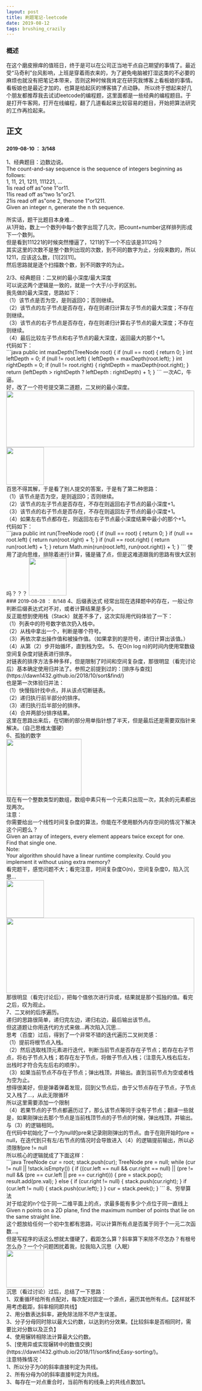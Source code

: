 ```yaml
---
layout: post
title: 刷题笔记-leetcode 
date: 2019-08-12
tags: brushing_crazily
---
```

### 概述
在这个磨皮擦痒的值班日，终于是可以在公司正当地干点自己期望的事情了。最近受“马奇利”台风影响，上班是穿着雨衣来的，为了避免电脑被打湿这类的不必要的麻烦也就没有把笔记本带来，否则这种时候我肯定在研究我博客上看板娘的事情。看板娘也是最近才加的，也算是给起灰的博客搞了点动静。
所以终于想起来好几个朋友都推荐我去试试leetcode的编程题，这里面都是一些经典的编程题目。于是打开牛客网，打开在线编程，翻了几道看起来比较容易的题目，开始把算法研究的工作再捡起来。
## 正文
### <font size="2">2019-08-10 ： 3/148</font>
<p>
1、经典题目：边数边说。<br>
The count-and-say sequence is the sequence of integers beginning as follows:<br>
1, 11, 21, 1211, 111221, ...<br>
1is read off as"one 1"or11.<br>
11is read off as"two 1s"or21.<br>
21is read off as"one 2, thenone 1"or1211.<br>
Given an integer n, generate the n th sequence.<br>
</p>
<p>
所实话，题干比题目本身难...<br>
从1开始，数上一个数列中每个数字出现了几次，把count+number这样排列形成下一个数列。<br>
但是看到111221的时候突然懵逼了，1211的下一个不应该是3112吗？<br>
其实这里的次数不是整个数列出现的次数，到不同的数字为止，分段来数的，所以1211，应该这么数，[1][2][11]。<br>
然后思路就是逐个扫描数个数，到不同数字的为止。<br>
</p>
2/3、经典题目：二叉树的最小深度/最大深度<br>
可以说这两个逻辑是一致的，就是一个大于/小于的区别。<br>
我先做的最大深度，思路如下：<br>
（1）该节点是否为空，是则返回0；否则继续。<br>
（2）该节点的左子节点是否存在，存在则递归计算左子节点的最大深度；不存在则继续。<br>
（3）该节点的右子节点是否存在，存在则递归计算右子节点的最大深度；不存在则继续。<br>
（4）最后比较左子节点和右子节点的最大深度，返回最大的那个+1。<br>
代码如下：<br>
```java
public int maxDepth(TreeNode root) {
	if (null == root) {
		return 0;
	}
	int leftDepth = 0;
	if (null != root.left) {
		leftDepth = maxDepth(root.left);
	}
	int rightDepth = 0;
	if (null != root.right) {
		rightDepth = maxDepth(root.right);
	}
	return (leftDepth > rightDepth ? leftDepth : rightDepth) + 1;
}
```
一次AC，牛逼。<br>
好，改了一个符号提交第二道题，二叉树的最小深度。<br>
<img src='https://dawn1432.github.io\images\刷题笔记-leet_code\不通过.png' align='margin-left' style=' width:500px;height:150px;margin:0;'/><br>
<img src='https://dawn1432.github.io\images\刷题笔记-leet_code\what.jpg' align='margin-left' style=' width:100px;height:100px;margin:0;'/><br>
百思不得其解，于是看了别人提交的答案，于是有了第二种思路：<br>
（1）该节点是否为空，是则返回0；否则继续。<br>
（2）该节点的左子节点是否存在，不存在则返回右子节点的最小深度+1。<br>
（3）该节点的右子节点是否存在，不存在则返回左子节点的最小深度+1。<br>
（4）如果左右节点都存在，则返回左右子节点最小深度结果中最小的那个+1。<br>
代码如下：<br>
```java
public int run(TreeNode root) {
	if (null == root) {
		return 0;
	}
	if (null == root.left) {
		return run(root.right) + 1;
	}
	if (null == root.right) {
		return run(root.left) + 1;
	}
	return Math.min(run(root.left), run(root.right)) + 1;
}
```
使用了逆向思维，排除着进行计算，骚是骚了点，但是这难道跟我的思路有很大区别吗？？？
<img src='https://dawn1432.github.io\images\刷题笔记-leet_code\有什么区别.png' align='margin-left' style=' width:100px;height:100px;margin:0;'/><br>
### <font size="2">2019-08-28 ： 8/148</font>
4、后缀表达式
经常出现在选择题中的存在，一般让你判断后缀表达式对不对，或者计算结果是多少。<br>
反正能想到使用栈（Stack）就差不多了，这次实际用代码体验了一下：<br>
（1）列表中的符号数字依次扔入栈中。<br>
（2）从栈中拿出一个，判断是哪个符号。<br>
（3）再依次拿出操作值和被操作值。（如果拿到的是符号，递归计算出该值。）<br>
（4）从第（2）步开始循环，直到栈为空。
5、在O(n log n)的时间内使用常数级空间复杂度对链表进行排序。<br>
对链表的排序方法多种多样，但是限制了时间和空间复杂度，那很明显（看完讨论后）基本确定使用归并法了。参照之前提到过的：[排序与查找](https://dawn1432.github.io/2018/10/sort&find/)<br>
也是第一次体验归并法：<br>
（1）快慢指针找中点，并从该点切断链表。<br>
（2）递归执行前半部分的排序。<br>
（3）递归执行后半部分的排序。<br>
（4）合并两部分排序结果。<br>
这里在思路出来后，在切断的部分用单指针想了半天，但是最后还是需要双指针来解决。（自己思维太僵硬）<br>
6、孤独的数字<br>
<img src='https://dawn1432.github.io\images\刷题笔记-leet_code\展博念诗.png' align='margin-left' style=' width:200px;height:150px;margin:0;'/><br>
现在有一个整数类型的数组，数组中素只有一个元素只出现一次，其余的元素都出现两次。<br>
注意：<br>
你需要给出一个线性时间复杂度的算法，你能在不使用额外内存空间的情况下解决这个问题么？<br>
Given an array of integers, every element appears twice except for one. Find that single one.<br>
Note: <br>
Your algorithm should have a linear runtime complexity. Could you implement it without using extra memory?<br>
看完题干，感觉问题不大；看完注意，时间复杂度O(n)，空间复杂度0，陷入沉思...<br>
<img src='https://dawn1432.github.io\images\刷题笔记-leet_code\思考.gif' align='margin-left' style=' width:100px;height:100px;margin:0;'/><br>
<img src='https://dawn1432.github.io\images\刷题笔记-leet_code\a few moments later.jpg' align='margin-left' style=' width:500px;height:200px;margin:0;'/><br>
那很明显（看完讨论后），把每个值依次进行异或，结果就是那个孤独的值。看完之后，叹为观止。<br>
7、二叉树的后序遍历。<br>
递归的思路很简单，递归完左边，递归右边，最后输出该节点。<br>
但这道题让你用迭代的方式来做...再次陷入沉思...<br>
思考（百度）过后，得到了一个非常不错的迭代遍历二叉树灵感：<br>
（1）提前将根节点入栈。<br>
（2）然后选取栈顶元素进行迭代，判断当前节点是否存在子节点；若存在右子节点，将右子节点入栈；若存在左子节点，将做子节点入栈；（注意先入栈右后左，出栈时才符合先左后右的顺序）。<br>
（3）如果当前节点不存在子节点；弹出栈顶，并输出。直到当前节点为空或者栈为空为止。<br>
想得很美好，但是弹着弹着发现，回到父节点后，由于父节点存在子节点，子节点又入栈了...，从此无限循环<br>
所以这里需要添加一个限制<br>
（4）若果节点的子节点都遍历过了，那么该节点等同于没有子节点；翻译一些就是，如果刚弹出去那个节点是当前栈顶节点的子节点的时候，弹出栈顶，并输出。与（3）的逻辑相同。<br>
在代码中初始化了一个为null的pre来记录刚刚弹出的节点。由于在刚开始时pre = null，在迭代到只有左/右节点的情况时会导致进入（4）的逻辑提前输出，所以必须限制pre != null<br>
所以核心的逻辑就成了下面这样：<br>
```java
TreeNode cur = root;
stack.push(cur);
TreeNode pre = null;
while (cur != null || !stack.isEmpty()) {
	if ((cur.left == null && cur.right == null) || (pre != null && (pre == cur.left || pre == cur.right))) {
		pre = stack.pop();
		result.add(pre.val);
	} else {
		if (cur.right != null) {
			stack.push(cur.right);
		}
		if (cur.left != null) {
			stack.push(cur.left);
		}
	}
	cur = stack.peek();
}
```
8、穷举算法<br>
对于给定的n个位于同一二维平面上的点，求最多能有多少个点位于同一直线上<br>
Given n points on a 2D plane, find the maximum number of points that lie on the same straight line.<br>
这个题放给任何一个初中生都有思路，可以计算所有点是否属于同于个一元二次函数...。<br>
但是写程序的话这么想就太僵硬了，截距怎么算？斜率算下来除不尽怎办？有根号怎么办？一个个问题困扰着我，拉我陷入沉思（入眠）<br>
<img src='https://dawn1432.github.io\images\刷题笔记-leet_code\入眠.jpg' align='margin-left' style=' width:100px;height:100px;margin:0;'/><br>
沉思（看过讨论）过后，总结了一下思路：<br>
1、双重循环给所有点配对，每次配对固定一个源点，遍历其他所有点。【这样就不用考虑截距，斜率相同即共线】<br>
2、用分数表达斜率，避免除法除不尽产生误差。<br>
3、分子分母同时除以最大公约数，以达到约分效果。【比较斜率是否相同时，需要比对分数以及正负】<br>
4、使用辗转相除法计算最大公约数。<br>
5、[使用异或实现辗转中的数值交换](https://dawn1432.github.io/2018/11/sort&find;Easy-sorting/)。<br>
注意特殊情况：<br>
1、所以分子为0的斜率直接判定为共线。<br>
2、所有分母为0的斜率直接判定为共线。<br>
3、每存在一对点重合时，当前所有的线条上的共线点数加1。<br>
